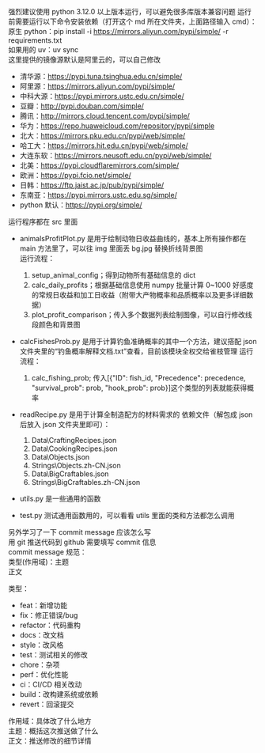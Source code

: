 强烈建议使用 python 3.12.0 以上版本运行，可以避免很多库版本兼容问题
运行前需要运行以下命令安装依赖（打开这个 md 所在文件夹，上面路径输入 cmd）：  
原生 python：pip install -i https://mirrors.aliyun.com/pypi/simple/ -r requirements.txt  
如果用的 uv：uv sync  
这里提供的镜像源默认是阿里云的，可以自己修改

- 清华源：https://pypi.tuna.tsinghua.edu.cn/simple/
- 阿里源：https://mirrors.aliyun.com/pypi/simple/
- 中科大源：https://pypi.mirrors.ustc.edu.cn/simple/
- 豆瓣：http://pypi.douban.com/simple/
- 腾讯：http://mirrors.cloud.tencent.com/pypi/simple/
- 华为：https://repo.huaweicloud.com/repository/pypi/simple
- 北大：https://mirrors.pku.edu.cn/pypi/web/simple/
- 哈工大：https://mirrors.hit.edu.cn/pypi/web/simple/
- 大连东软：https://mirrors.neusoft.edu.cn/pypi/web/simple/
- 北美：https://pypi.cloudflaremirrors.com/simple/
- 欧洲：https://pypi.fcio.net/simple/
- 日韩：https://ftp.jaist.ac.jp/pub/pypi/simple/
- 东南亚：https://pypi.mirrors.ustc.edu.sg/simple/
- python 默认：https://pypi.org/simple/

运行程序都在 src 里面

- animalsProfitPlot.py 是用于绘制动物日收益曲线的，基本上所有操作都在 main 方法里了，可以往 img 里面丢 bg.jpg 替换折线背景图  
  运行流程：

  1. setup_animal_config；得到动物所有基础信息的 dict
  2. calc_daily_profits；根据基础信息使用 numpy 批量计算 0~1000 好感度的常规日收益和加工日收益（附带大产物概率和品质概率以及更多详细数据）
  3. plot_profit_comparison；传入多个数据列表绘制图像，可以自行修改线段颜色和背景图

- calcFishesProb.py 是用于计算钓鱼准确概率的其中一个方法，建议搭配 json 文件夹里的“钓鱼概率解释文档.txt”查看，目前该模块全权交给雀枝管理
  运行流程：

  1. calc_fishing_prob; 传入[{"ID": fish_id, "Precedence": precedence, "survival_prob": prob, "hook_prob": prob}]这个类型的列表就能获得概率

- readRecipe.py 是用于计算全制造配方的材料需求的
  依赖文件（解包成 json 后放入 json 文件夹里即可）：

  1. Data\CraftingRecipes.json
  2. Data\CookingRecipes.json
  3. Data\Objects.json
  4. Strings\Objects.zh-CN.json
  5. Data\BigCraftables.json
  6. Strings\BigCraftables.zh-CN.json

- utils.py 是一些通用的函数
- test.py 测试通用函数用的，可以看看 utils 里面的类和方法都怎么调用

另外学习了一下 commit message 应该怎么写  
用 git 推送代码到 github 需要填写 commit 信息  
commit message 规范：  
类型(作用域)：主题  
正文

类型：

- feat：新增功能
- fix：修正错误/bug
- refactor：代码重构
- docs：改文档
- style：改风格
- test：测试相关的修改
- chore：杂项
- perf：优化性能
- ci：CI/CD 相关改动
- build：改构建系统或依赖
- revert：回滚提交

作用域：具体改了什么地方  
主题：概括这次推送做了什么  
正文：推送修改的细节详情

